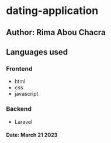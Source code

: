 # dating-application
<h2>Author: Rima Abou Chacra</h2>
<h2>Languages used</h2>
<h3>Frontend</h3>
<ul>
<li>html</li>
<li>css</li>
<li>javascript</li>
</ul>
<h3>Backend</h3>
<ul>
<li>Laravel</li>
</ul>
<h4>Date: March 21 2023</h4>
